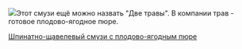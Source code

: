 <!--2025-05-23 06:30:42-->
<div class="yb">
  <div class="rss povarenok"><a href="https://www.povarenok.ru/recipes/show/182696/"><img src="https://www.povarenok.ru/data/cache/2025may/23/25/3177669_32429-640x480.jpg"></a>Этот смузи ещё можно назвать &quot;Две травы&quot;. В компании трав - готовое плодово-ягодное пюре. <p class="titl"><a href="https://www.povarenok.ru/recipes/show/182696/">Шпинатно-щавелевый смузи с плодово-ягодным пюре</a></p></div>
</div>
